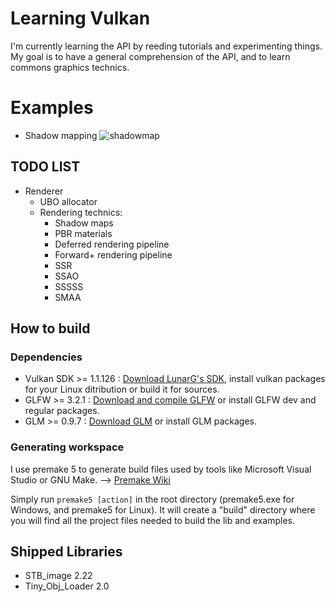# Learning Vulkan

I'm currently learning the API by reeding tutorials and experimenting things.
My goal is to have a general comprehension of the API, and to learn commons graphics technics.

# Examples
* Shadow mapping
![shadowmap](/examples/shadowmap/shadowmap.gif)

## TODO LIST

* Renderer
	* UBO allocator
	* Rendering technics:
		* Shadow maps
		* PBR materials
		* Deferred rendering pipeline
		* Forward+ rendering pipeline
		* SSR
		* SSAO
		* SSSSS
		* SMAA

## How to build
### Dependencies

* Vulkan SDK >= 1.1.126 : [Download LunarG's SDK](https://vulkan.lunarg.com), install vulkan packages for your Linux ditribution or build it for sources.
* GLFW >= 3.2.1 : [Download and compile GLFW](https://www.glfw.org) or install GLFW dev and regular packages.
* GLM >= 0.9.7 : [Download GLM](https://glm.g-truc.net) or install GLM packages.

### Generating workspace

I use premake 5 to generate build files used by tools like Microsoft Visual Studio or GNU Make.
--> [Premake Wiki](https://github.com/premake/premake-core/wiki/Using-Premake)

Simply run `premake5 [action]` in the root directory (premake5.exe for Windows, and premake5 for Linux).
It will create a "build" directory where you will find all the project files needed to build the lib and examples.

## Shipped Libraries

* STB_image 2.22
* Tiny_Obj_Loader 2.0
